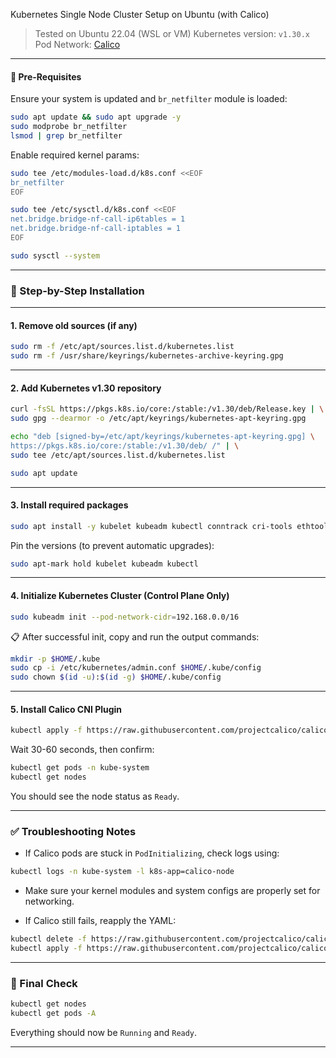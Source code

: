  Kubernetes Single Node Cluster Setup on Ubuntu (with Calico)

> Tested on Ubuntu 22.04 (WSL or VM)
> Kubernetes version: `v1.30.x`
> Pod Network: [Calico](https://docs.tigera.io/calico/latest/)

---

#### 📌 Pre-Requisites

Ensure your system is updated and `br_netfilter` module is loaded:

```bash
sudo apt update && sudo apt upgrade -y
sudo modprobe br_netfilter
lsmod | grep br_netfilter
```

Enable required kernel params:

```bash
sudo tee /etc/modules-load.d/k8s.conf <<EOF
br_netfilter
EOF

sudo tee /etc/sysctl.d/k8s.conf <<EOF
net.bridge.bridge-nf-call-ip6tables = 1
net.bridge.bridge-nf-call-iptables = 1
EOF

sudo sysctl --system
```

---

### 🧰 Step-by-Step Installation

---

#### 1. Remove old sources (if any)

```bash
sudo rm -f /etc/apt/sources.list.d/kubernetes.list
sudo rm -f /usr/share/keyrings/kubernetes-archive-keyring.gpg
```

---

#### 2. Add Kubernetes v1.30 repository

```bash
curl -fsSL https://pkgs.k8s.io/core:/stable:/v1.30/deb/Release.key | \
sudo gpg --dearmor -o /etc/apt/keyrings/kubernetes-apt-keyring.gpg

echo "deb [signed-by=/etc/apt/keyrings/kubernetes-apt-keyring.gpg] \
https://pkgs.k8s.io/core:/stable:/v1.30/deb/ /" | \
sudo tee /etc/apt/sources.list.d/kubernetes.list

sudo apt update
```

---

#### 3. Install required packages

```bash
sudo apt install -y kubelet kubeadm kubectl conntrack cri-tools ethtool socat
```

Pin the versions (to prevent automatic upgrades):

```bash
sudo apt-mark hold kubelet kubeadm kubectl
```

---

#### 4. Initialize Kubernetes Cluster (Control Plane Only)

```bash
sudo kubeadm init --pod-network-cidr=192.168.0.0/16
```

📋 After successful init, copy and run the output commands:

```bash
mkdir -p $HOME/.kube
sudo cp -i /etc/kubernetes/admin.conf $HOME/.kube/config
sudo chown $(id -u):$(id -g) $HOME/.kube/config
```

---

#### 5. Install Calico CNI Plugin

```bash
kubectl apply -f https://raw.githubusercontent.com/projectcalico/calico/v3.27.0/manifests/calico.yaml
```

Wait 30-60 seconds, then confirm:

```bash
kubectl get pods -n kube-system
kubectl get nodes
```

You should see the node status as `Ready`.

---

### ✅ Troubleshooting Notes

* If Calico pods are stuck in `PodInitializing`, check logs using:

```bash
kubectl logs -n kube-system -l k8s-app=calico-node
```

* Make sure your kernel modules and system configs are properly set for networking.

* If Calico still fails, reapply the YAML:

```bash
kubectl delete -f https://raw.githubusercontent.com/projectcalico/calico/v3.27.0/manifests/calico.yaml
kubectl apply -f https://raw.githubusercontent.com/projectcalico/calico/v3.27.0/manifests/calico.yaml
```

---

### 🚀 Final Check

```bash
kubectl get nodes
kubectl get pods -A
```

Everything should now be `Running` and `Ready`.

---

